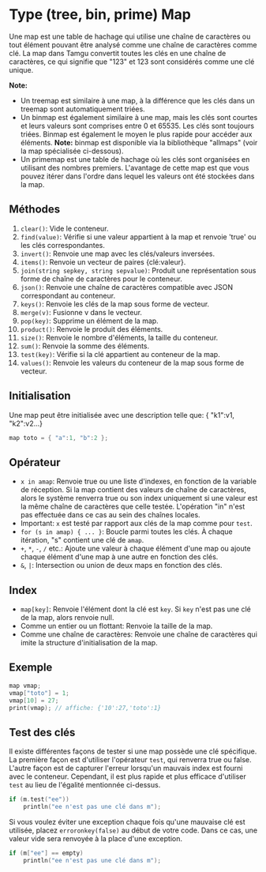 # Type (tree, bin, prime) Map

Une map est une table de hachage qui utilise une chaîne de caractères ou tout élément pouvant être analysé comme une chaîne de caractères comme clé. La map dans Tamgu convertit toutes les clés en une chaîne de caractères, ce qui signifie que "123" et 123 sont considérés comme une clé unique.

**Note:**
- Un treemap est similaire à une map, à la différence que les clés dans un treemap sont automatiquement triées.
- Un binmap est également similaire à une map, mais les clés sont courtes et leurs valeurs sont comprises entre 0 et 65535. Les clés sont toujours triées. Binmap est également le moyen le plus rapide pour accéder aux éléments.
**Note:** binmap est disponible via la bibliothèque "allmaps" (voir la map spécialisée ci-dessous).
- Un primemap est une table de hachage où les clés sont organisées en utilisant des nombres premiers. L'avantage de cette map est que vous pouvez itérer dans l'ordre dans lequel les valeurs ont été stockées dans la map.

## Méthodes
1. `clear()`: Vide le conteneur.
2. `find(value)`: Vérifie si une valeur appartient à la map et renvoie 'true' ou les clés correspondantes.
3. `invert()`: Renvoie une map avec les clés/valeurs inversées.
4. `items()`: Renvoie un vecteur de paires {clé:valeur}.
5. `join(string sepkey, string sepvalue)`: Produit une représentation sous forme de chaîne de caractères pour le conteneur.
6. `json()`: Renvoie une chaîne de caractères compatible avec JSON correspondant au conteneur.
7. `keys()`: Renvoie les clés de la map sous forme de vecteur.
8. `merge(v)`: Fusionne v dans le vecteur.
9. `pop(key)`: Supprime un élément de la map.
10. `product()`: Renvoie le produit des éléments.
11. `size()`: Renvoie le nombre d'éléments, la taille du conteneur.
12. `sum()`: Renvoie la somme des éléments.
13. `test(key)`: Vérifie si la clé appartient au conteneur de la map.
14. `values()`: Renvoie les valeurs du conteneur de la map sous forme de vecteur.

## Initialisation
Une map peut être initialisée avec une description telle que: { "k1":v1, "k2":v2...}
```cpp
map toto = { "a":1, "b":2 };
```

## Opérateur
- `x in amap`: Renvoie true ou une liste d'indexes, en fonction de la variable de réception. Si la map contient des valeurs de chaîne de caractères, alors le système renverra true ou son index uniquement si une valeur est la même chaîne de caractères que celle testée. L'opération "in" n'est pas effectuée dans ce cas au sein des chaînes locales.
- Important: `x` est testé par rapport aux clés de la map comme pour `test`.
- `for (s in amap) { ... }`: Boucle parmi toutes les clés. À chaque itération, "s" contient une clé de `amap`.
- `+`, `*`, `-`, `/` etc.: Ajoute une valeur à chaque élément d'une map ou ajoute chaque élément d'une map à une autre en fonction des clés.
- `&`, `|`: Intersection ou union de deux maps en fonction des clés.

## Index
- `map[key]`: Renvoie l'élément dont la clé est `key`. Si `key` n'est pas une clé de la map, alors renvoie null.
- Comme un entier ou un flottant: Renvoie la taille de la map.
- Comme une chaîne de caractères: Renvoie une chaîne de caractères qui imite la structure d'initialisation de la map.

## Exemple
```cpp
map vmap;
vmap["toto"] = 1;
vmap[10] = 27;
print(vmap); // affiche: {'10':27,'toto':1}
```

## Test des clés
Il existe différentes façons de tester si une map possède une clé spécifique. La première façon est d'utiliser l'opérateur `test`, qui renverra true ou false. L'autre façon est de capturer l'erreur lorsqu'un mauvais index est fourni avec le conteneur. Cependant, il est plus rapide et plus efficace d'utiliser `test` au lieu de l'égalité mentionnée ci-dessus.
```cpp
if (m.test("ee"))
    println("ee n'est pas une clé dans m");
```
Si vous voulez éviter une exception chaque fois qu'une mauvaise clé est utilisée, placez `erroronkey(false)` au début de votre code. Dans ce cas, une valeur vide sera renvoyée à la place d'une exception.
```cpp
if (m["ee"] == empty)
    println("ee n'est pas une clé dans m");
```